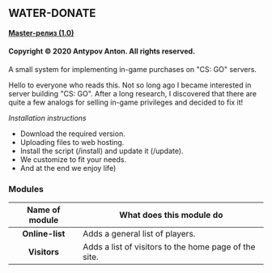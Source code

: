 ## WATER-DONATE
**[Master-релиз (1.0)](https://github.com/ahtohx-it/w-donate/archive/master.zip)**
#### Copyright © 2020 Antypov Anton. All rights reserved.

A small system for implementing in-game purchases on "CS: GO" servers.

Hello to everyone who reads this. Not so long ago I became interested in server building "CS: GO". After a long research, I discovered that there are quite a few analogs for selling in-game privileges and decided to fix it!

*Installation instructions*
- Download the required version.
- Uploading files to web hosting.
- Install the script (/install) and update it (/update).
- We customize to fit your needs.
- And at the end we enjoy life)

### Modules
| Name of module | What does this module do |
|:--------------------:|-------------|
|**Online-list**     |Adds a general list of players.|
|**Visitors**        |Adds a list of visitors to the home page of the site.|